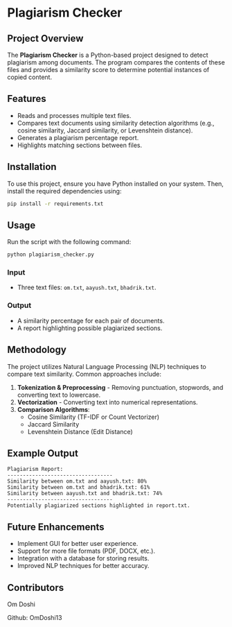 # Plagiarism Checker

## Project Overview
The **Plagiarism Checker** is a Python-based project designed to detect plagiarism among documents. The program compares the contents of these files and provides a similarity score to determine potential instances of copied content.

## Features
- Reads and processes multiple text files.
- Compares text documents using similarity detection algorithms (e.g., cosine similarity, Jaccard similarity, or Levenshtein distance).
- Generates a plagiarism percentage report.
- Highlights matching sections between files.

## Installation
To use this project, ensure you have Python installed on your system. Then, install the required dependencies using:
```sh
pip install -r requirements.txt
```

## Usage
Run the script with the following command:
```sh
python plagiarism_checker.py
```

### Input
- Three text files: `om.txt`, `aayush.txt`, `bhadrik.txt`.

### Output
- A similarity percentage for each pair of documents.
- A report highlighting possible plagiarized sections.

## Methodology
The project utilizes Natural Language Processing (NLP) techniques to compare text similarity. Common approaches include:
1. **Tokenization & Preprocessing** - Removing punctuation, stopwords, and converting text to lowercase.
2. **Vectorization** - Converting text into numerical representations.
3. **Comparison Algorithms**:
   - Cosine Similarity (TF-IDF or Count Vectorizer)
   - Jaccard Similarity
   - Levenshtein Distance (Edit Distance)

## Example Output
```
Plagiarism Report:
----------------------------------
Similarity between om.txt and aayush.txt: 80%
Similarity between om.txt and bhadrik.txt: 61%
Similarity between aayush.txt and bhadrik.txt: 74%
----------------------------------
Potentially plagiarized sections highlighted in report.txt.
```

## Future Enhancements
- Implement GUI for better user experience.
- Support for more file formats (PDF, DOCX, etc.).
- Integration with a database for storing results.
- Improved NLP techniques for better accuracy.

## Contributors
Om Doshi

Github: OmDoshi13


